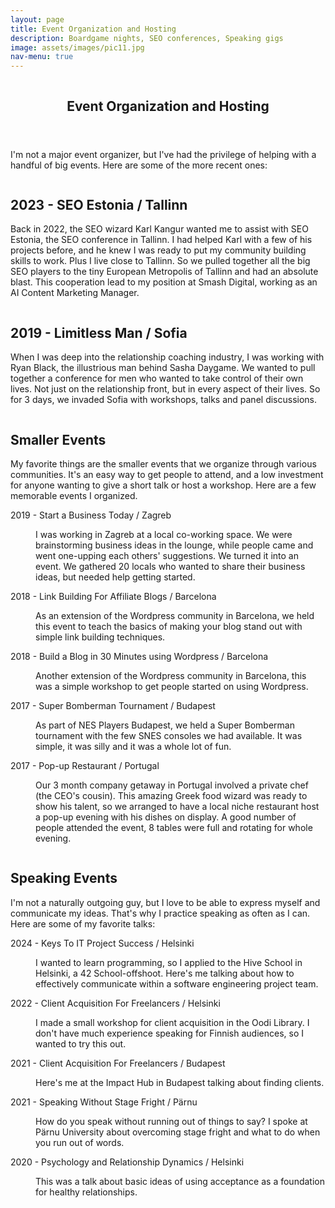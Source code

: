 ```yaml
---
layout: page
title: Event Organization and Hosting
description: Boardgame nights, SEO conferences, Speaking gigs
image: assets/images/pic11.jpg
nav-menu: true
---
```


<!-- Main -->
<div id="main" class="alt">

<!-- One -->
<section id="one">
	<div class="inner">
    <span class="image fit"><img src="{% link assets/images/pic03.jpg %}" alt="" /></span>
		<header class="major">
			<h1>Event Organization and Hosting</h1>
		</header>

<p>I'm not a major event organizer, but I've had the privilege of helping with a handful of big events. Here are some of the more recent ones:</p>

<span class="image fit"><img src="{% link assets/images/pic03.jpg %}" alt="" /></span>
<h2 id="content">2023 - SEO Estonia / Tallinn</h2>
<p>Back in 2022, the SEO wizard Karl Kangur wanted me to assist with SEO Estonia, the SEO conference in Tallinn. I had helped Karl with a few of his projects before, and he knew I was ready to put my community building skills to work. Plus I live close to Tallinn. So we pulled together all the big SEO players to the tiny European Metropolis of Tallinn and had an absolute blast. This cooperation lead to my position at Smash Digital, working as an AI Content Marketing Manager.</p>

<span class="image fit"><img src="{% link assets/images/pic03.jpg %}" alt="" /></span>
<h2 id="content">2019 - Limitless Man / Sofia</h2>
<p>When I was deep into the relationship coaching industry, I was working with Ryan Black, the illustrious man behind Sasha Daygame. We wanted to pull together a conference for men who wanted to take control of their own lives. Not just on the relationship front, but in every aspect of their lives. So for 3 days, we invaded Sofia with workshops, talks and panel discussions.</p>

<!-- Content -->
<span class="image fit"><img src="{% link assets/images/pic03.jpg %}" alt="" /></span>
<h2 id="content">Smaller Events</h2>
<p>My favorite things are the smaller events that we organize through various communities. It's an easy way to get people to attend, and a low investment for anyone wanting to give a short talk or host a workshop. Here are a few memorable events I organized.</p>

<dl>
    <dt>2019 - Start a Business Today / Zagreb</dt>
	<dd>
		<p>I was working in Zagreb at a local co-working space. We were brainstorming business ideas in the lounge, while people came and went one-upping each others' suggestions. We turned it into an event. We gathered 20 locals who wanted to share their business ideas, but needed help getting started.</p>
	</dd>
    <dt>2018 - Link Building For Affiliate Blogs / Barcelona</dt>
	<dd>
		<p>As an extension of the Wordpress community in Barcelona, we held this event to teach the basics of making your blog stand out with simple link building techniques.</p>
	</dd>
    <dt>2018 - Build a Blog in 30 Minutes using Wordpress / Barcelona</dt>
	<dd>
		<p>Another extension of the Wordpress community in Barcelona, this was a simple workshop to get people started on using Wordpress.</p>
	</dd>
    <dt>2017 - Super Bomberman Tournament / Budapest</dt>
	<dd>
		<p>As part of NES Players Budapest, we held a Super Bomberman tournament with the few SNES consoles we had available. It was simple, it was silly and it was a whole lot of fun.</p>
	</dd>
	<dt>2017 - Pop-up Restaurant / Portugal</dt>
	<dd>
		<p>Our 3 month company getaway in Portugal involved a private chef (the CEO's cousin). This amazing Greek food wizard was ready to show his talent, so we arranged to have a local niche restaurant host a pop-up evening with his dishes on display. A good number of people attended the event, 8 tables were full and rotating for whole evening. </p>
	</dd>
</dl>

<span class="image fit"><img src="{% link assets/images/pic03.jpg %}" alt="" /></span>
<h2 id="content">Speaking Events</h2>
<p>I'm not a naturally outgoing guy, but I love to be able to express myself and communicate my ideas. That's why I practice speaking as often as I can. Here are some of my favorite talks:</p>

<dl>
	<dt>2024 - Keys To IT Project Success / Helsinki</dt>
	<dd>
		<p>I wanted to learn programming, so I applied to the Hive School in Helsinki, a 42 School-offshoot. Here's me talking about how to effectively communicate within a software engineering project team.</p>
	</dd>
    <dt>2022 - Client Acquisition For Freelancers / Helsinki</dt>
	<dd>
		<p>I made a small workshop for client acquisition in the Oodi Library. I don't have much experience speaking for Finnish audiences, so I wanted to try this out. </p>
	</dd>
    <dt>2021 - Client Acquisition For Freelancers / Budapest</dt>
	<dd>
		<p>Here's me at the Impact Hub in Budapest talking about finding clients.</p>
	</dd>
    <dt>2021 - Speaking Without Stage Fright / Pärnu</dt>
	<dd>
		<p>How do you speak without running out of things to say? I spoke at Pärnu University about overcoming stage fright and what to do when you run out of words.</p>
	</dd>
    <dt>2020 - Psychology and Relationship Dynamics / Helsinki</dt>
	<dd>
		<p>This was a talk about basic ideas of using acceptance as a foundation for healthy relationships.</p>
	</dd>
</dl>

</div>
</section>
</div>